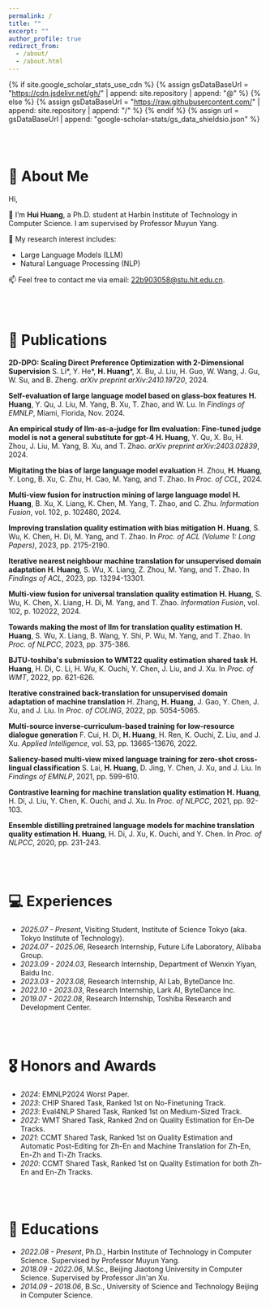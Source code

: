 ```yaml
---
permalink: /
title: ""
excerpt: ""
author_profile: true
redirect_from:
  - /about/
  - /about.html
---
```


{% if site.google_scholar_stats_use_cdn %}
{% assign gsDataBaseUrl = "https://cdn.jsdelivr.net/gh/" | append: site.repository | append: "@" %}
{% else %}
{% assign gsDataBaseUrl = "https://raw.githubusercontent.com/" | append: site.repository | append: "/" %}
{% endif %}
{% assign url = gsDataBaseUrl | append: "google-scholar-stats/gs_data_shieldsio.json" %}

<span class='anchor' id='about-me'></span>

<br><br>
# 👀 About Me

Hi,

🌱 I’m **Hui Huang**, a Ph.D. student at Harbin Institute of Technology in Computer Science. I am supervised by Professor Muyun Yang.

📖 My research interest includes:
  - Large Language Models (LLM)
  - Natural Language Processing (NLP)

📫 Feel free to contact me via email: 22b903058@stu.hit.edu.cn.

<br><br>
# 📝 Publications

<div class='paper-box'>
<div class='paper-box-text' markdown="1" style="width: 100%;">

**2D-DPO: Scaling Direct Preference Optimization with 2-Dimensional Supervision**
S. Li*, Y. He*, **H. Huang***, X. Bu, J. Liu, H. Guo, W. Wang, J. Gu, W. Su, and B. Zheng. *arXiv preprint arXiv:2410.19720*, 2024.

</div>
</div>

<div class='paper-box'>
<div class='paper-box-text' markdown="1" style="width: 100%;">

**Self-evaluation of large language model based on glass-box features**
**H. Huang**, Y. Qu, J. Liu, M. Yang, B. Xu, T. Zhao, and W. Lu. In *Findings of EMNLP*, Miami, Florida, Nov. 2024.

</div>
</div>

<div class='paper-box'>
<div class='paper-box-text' markdown="1" style="width: 100%;">

**An empirical study of Ilm-as-a-judge for llm evaluation: Fine-tuned judge model is not a general substitute for gpt-4**
**H. Huang**, Y. Qu, X. Bu, H. Zhou, J. Liu, M. Yang, B. Xu, and T. Zhao. *arXiv preprint arXiv:2403.02839*, 2024.

</div>
</div>

<div class='paper-box'>
<div class='paper-box-text' markdown="1" style="width: 100%;">

**Migitating the bias of large language model evaluation**
H. Zhou, **H. Huang**, Y. Long, B. Xu, C. Zhu, H. Cao, M. Yang, and T. Zhao. In *Proc. of CCL*, 2024.

</div>
</div>

<div class='paper-box'>
<div class='paper-box-text' markdown="1" style="width: 100%;">

**Multi-view fusion for instruction mining of large language model**
**H. Huang**, B. Xu, X. Liang, K. Chen, M. Yang, T. Zhao, and C. Zhu. *Information Fusion*, vol. 102, p. 102480, 2024.

</div>
</div>

<div class='paper-box'>
<div class='paper-box-text' markdown="1" style="width: 100%;">

**Improving translation quality estimation with bias mitigation**
**H. Huang**, S. Wu, K. Chen, H. Di, M. Yang, and T. Zhao. In *Proc. of ACL (Volume 1: Long Papers)*, 2023, pp. 2175-2190.

</div>
</div>

<div class='paper-box'>
<div class='paper-box-text' markdown="1" style="width: 100%;">

**Iterative nearest neighbour machine translation for unsupervised domain adaptation**
**H. Huang**, S. Wu, X. Liang, Z. Zhou, M. Yang, and T. Zhao. In *Findings of ACL*, 2023, pp. 13294-13301.

</div>
</div>

<div class='paper-box'>
<div class='paper-box-text' markdown="1" style="width: 100%;">

**Multi-view fusion for universal translation quality estimation**
**H. Huang**, S. Wu, K. Chen, X. Liang, H. Di, M. Yang, and T. Zhao. *Information Fusion*, vol. 102, p. 102022, 2024.

</div>
</div>

<div class='paper-box'>
<div class='paper-box-text' markdown="1" style="width: 100%;">

**Towards making the most of Ilm for translation quality estimation**
**H. Huang**, S. Wu, X. Liang, B. Wang, Y. Shi, P. Wu, M. Yang, and T. Zhao. In *Proc. of NLPCC*, 2023, pp. 375-386.

</div>
</div>

<div class='paper-box'>
<div class='paper-box-text' markdown="1" style="width: 100%;">

**BJTU-toshiba's submission to WMT22 quality estimation shared task**
**H. Huang**, H. Di, C. Li, H. Wu, K. Ouchi, Y. Chen, J. Liu, and J. Xu. In *Proc. of WMT*, 2022, pp. 621-626.

</div>
</div>

<div class='paper-box'>
<div class='paper-box-text' markdown="1" style="width: 100%;">

**Iterative constrained back-translation for unsupervised domain adaptation of machine translation**
H. Zhang, **H. Huang**, J. Gao, Y. Chen, J. Xu, and J. Liu. In *Proc. of COLING*, 2022, pp. 5054-5065.

</div>
</div>

<div class='paper-box'>
<div class='paper-box-text' markdown="1" style="width: 100%;">

**Multi-source inverse-curriculum-based training for low-resource dialogue generation**
F. Cui, H. Di, **H. Huang**, H. Ren, K. Ouchi, Z. Liu, and J. Xu. *Applied Intelligence*, vol. 53, pp. 13665-13676, 2022.

</div>
</div>

<div class='paper-box'>
<div class='paper-box-text' markdown="1" style="width: 100%;">

**Saliency-based multi-view mixed language training for zero-shot cross-lingual classification**
S. Lai, **H. Huang**, D. Jing, Y. Chen, J. Xu, and J. Liu. In *Findings of EMNLP*, 2021, pp. 599-610.

</div>
</div>

<div class='paper-box'>
<div class='paper-box-text' markdown="1" style="width: 100%;">

**Contrastive learning for machine translation quality estimation**
**H. Huang**, H. Di, J. Liu, Y. Chen, K. Ouchi, and J. Xu. In *Proc. of NLPCC*, 2021, pp. 92-103.

</div>
</div>

<div class='paper-box'>
<div class='paper-box-text' markdown="1" style="width: 100%;">

**Ensemble distilling pretrained language models for machine translation quality estimation**
**H. Huang**, H. Di, J. Xu, K. Ouchi, and Y. Chen. In *Proc. of NLPCC*, 2020, pp. 231-243.

</div>
</div>

<br><br>
# 💻 Experiences
- *2025.07 - Present*, Visiting Student, Institute of Science Tokyo (aka. Tokyo Institute of Technology).
- *2024.07 - 2025.06*, Research Internship, Future Life Laboratory, Alibaba Group.
- *2023.09 - 2024.03*, Research Internship, Department of Wenxin Yiyan, Baidu Inc.
- *2023.03 - 2023.08*, Research Internship, AI Lab, ByteDance Inc.
- *2022.10 - 2023.03*, Research Internship, Lark AI, ByteDance Inc.
- *2019.07 - 2022.08*, Research Internship, Toshiba Research and Development Center.

<br><br>
# 🎖 Honors and Awards
- *2024*: EMNLP2024 Worst Paper.
- *2023*: CHIP Shared Task, Ranked 1st on No-Finetuning Track.
- *2023*: Eval4NLP Shared Task, Ranked 1st on Medium-Sized Track.
- *2022*: WMT Shared Task, Ranked 2nd on Quality Estimation for En-De Tracks.
- *2021*: CCMT Shared Task, Ranked 1st on Quality Estimation and Automatic Post-Editing for Zh-En and Machine Translation for Zh-En, En-Zh and Ti-Zh Tracks.
- *2020*: CCMT Shared Task, Ranked 1st on Quality Estimation for both Zh-En and En-Zh Tracks.

<br><br>
# 📖 Educations
- *2022.08 - Present*, Ph.D., Harbin Institute of Technology in Computer Science. Supervised by Professor Muyun Yang.
- *2018.09 - 2022.06*, M.Sc., Beijing Jiaotong University in Computer Science. Supervised by Professor Jin'an Xu.
- *2014.09 - 2018.06*, B.Sc., University of Science and Technology Beijing in Computer Science.